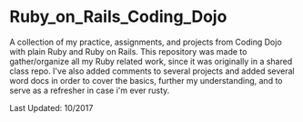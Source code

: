 # Ruby_on_Rails_Coding_Dojo
A collection of my practice, assignments, and projects from Coding Dojo with plain Ruby and Ruby on Rails. This repository was made to gather/organize all my Ruby related work, since it was originally in a shared class repo. I've also added comments to several projects and added several word docs in order to cover the basics, further my understanding, and to serve as a refresher in case i'm ever rusty.

Last Updated: 10/2017
